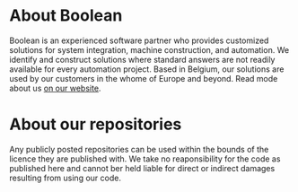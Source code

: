 # About Boolean
Boolean is an experienced software partner who provides customized solutions for system integration, machine construction, and automation. We identify and construct solutions where standard answers are not readily available for every automation project. Based in Belgium, our solutions are used by our customers in the whome of Europe and beyond. Read mode about us [on our website](https://booleanbv.be).
# About our repositories
Any publicly posted repositories can be used within the bounds of the licence they are published with. 
We take no reaponsibility for the code as published here and cannot ber held liable for direct or indirect damages resulting from using our code.
